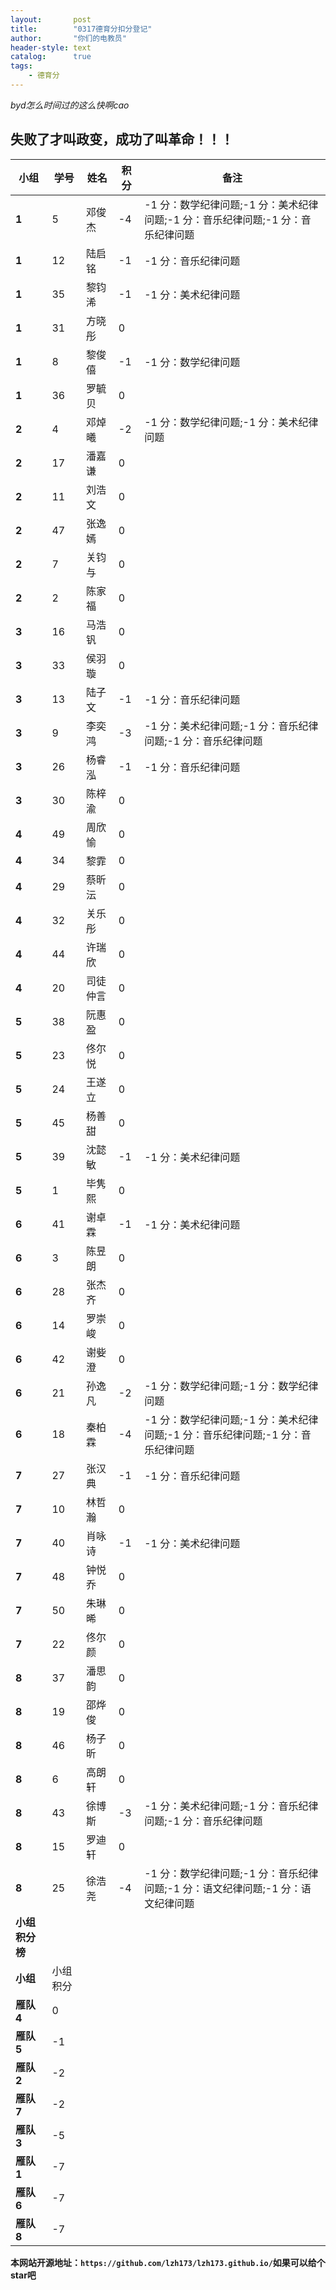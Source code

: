 ```yaml
---
layout:       post
title:        "0317德育分扣分登记"
author:       "你们的电教员"
header-style: text
catalog:      true
tags:
    - 德育分
---
```

*byd怎么时间过的这么快啊cao*
## 失败了才叫政变，成功了叫革命！！！

| **小组** | **学号** | **姓名** | **积分** | **备注** |
|---|---|---|---|---|
| **1** | 5 | 邓俊杰 | -4 | -1 分：数学纪律问题;-1 分：美术纪律问题;-1 分：音乐纪律问题;-1 分：音乐纪律问题 |
| **1** | 12 | 陆启铭 | -1 | -1 分：音乐纪律问题 |
| **1** | 35 | 黎钧浠 | -1 | -1 分：美术纪律问题 |
| **1** | 31 | 方晓彤 | 0 |  |
| **1** | 8 | 黎俊僖 | -1 | -1 分：数学纪律问题 |
| **1** | 36 | 罗毓贝 | 0 |  |
| **2** | 4 | 邓焯曦 | -2 | -1 分：数学纪律问题;-1 分：美术纪律问题 |
| **2** | 17 | 潘嘉谦 | 0 |  |
| **2** | 11 | 刘浩文 | 0 |  |
| **2** | 47 | 张逸嫣 | 0 |  |
| **2** | 7 | 关钧与 | 0 |  |
| **2** | 2 | 陈家福 | 0 |  |
| **3** | 16 | 马浩钒 | 0 |  |
| **3** | 33 | 侯羽璇 | 0 |  |
| **3** | 13 | 陆子文 | -1 | -1 分：音乐纪律问题 |
| **3** | 9 | 李奕鸿 | -3 | -1 分：美术纪律问题;-1 分：音乐纪律问题;-1 分：音乐纪律问题 |
| **3** | 26 | 杨睿泓 | -1 | -1 分：音乐纪律问题 |
| **3** | 30 | 陈梓渝 | 0 |  |
| **4** | 49 | 周欣愉 | 0 |  |
| **4** | 34 | 黎霏 | 0 |  |
| **4** | 29 | 蔡昕沄 | 0 |  |
| **4** | 32 | 关乐彤 | 0 |  |
| **4** | 44 | 许瑞欣 | 0 |  |
| **4** | 20 | 司徒仲言 | 0 |  |
| **5** | 38 | 阮惠盈 | 0 |  |
| **5** | 23 | 佟尔悦 | 0 |  |
| **5** | 24 | 王遂立 | 0 |  |
| **5** | 45 | 杨善甜 | 0 |  |
| **5** | 39 | 沈懿敏 | -1 | -1 分：美术纪律问题 |
| **5** | 1 | 毕隽熙 | 0 |  |
| **6** | 41 | 谢卓霖 | -1 | -1 分：美术纪律问题 |
| **6** | 3 | 陈昱朗 | 0 |  |
| **6** | 28 | 张杰齐 | 0 |  |
| **6** | 14 | 罗崇峻 | 0 |  |
| **6** | 42 | 谢姕澄 | 0 |  |
| **6** | 21 | 孙逸凡 | -2 | -1 分：数学纪律问题;-1 分：数学纪律问题 |
| **6** | 18 | 秦柏霖 | -4 | -1 分：数学纪律问题;-1 分：美术纪律问题;-1 分：音乐纪律问题;-1 分：音乐纪律问题 |
| **7** | 27 | 张汉典 | -1 | -1 分：音乐纪律问题 |
| **7** | 10 | 林哲瀚 | 0 |  |
| **7** | 40 | 肖咏诗 | -1 | -1 分：美术纪律问题 |
| **7** | 48 | 钟悦乔 | 0 |  |
| **7** | 50 | 朱琳晞 | 0 |  |
| **7** | 22 | 佟尔颜 | 0 |  |
| **8** | 37 | 潘思韵 | 0 |  |
| **8** | 19 | 邵烨俊 | 0 |  |
| **8** | 46 | 杨子昕 | 0 |  |
| **8** | 6 | 高朗轩 | 0 |  |
| **8** | 43 | 徐博斯 | -3 | -1 分：美术纪律问题;-1 分：音乐纪律问题;-1 分：音乐纪律问题 |
| **8** | 15 | 罗迪轩 | 0 |  |
| **8** | 25 | 徐浩尧 | -4 | -1 分：数学纪律问题;-1 分：音乐纪律问题;-1 分：语文纪律问题;-1 分：语文纪律问题 |
| **小组积分榜** |  |  |  |  |
| **小组** | 小组积分 |  |  |  |
| **雁队 4** | 0 |  |  |  |
| **雁队 5** | -1 |  |  |  |
| **雁队 2** | -2 |  |  |  |
| **雁队 7** | -2 |  |  |  |
| **雁队 3** | -5 |  |  |  |
| **雁队 1** | -7 |  |  |  |
| **雁队 6** | -7 |  |  |  |
| **雁队 8** | -7 |  |  |  |


**本网站开源地址：`https://github.com/lzh173/lzh173.github.io/`如果可以给个star吧**

